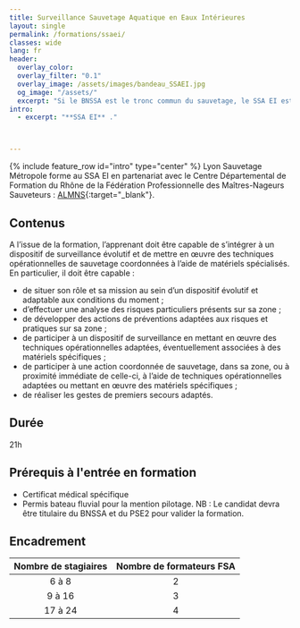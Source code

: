 ```yaml
---
title: Surveillance Sauvetage Aquatique en Eaux Intérieures
layout: single
permalink: /formations/ssaei/
classes: wide
lang: fr
header:   
  overlay_color: 
  overlay_filter: "0.1"
  overlay_image: /assets/images/bandeau_SSAEI.jpg
  og_image: "/assets/"
  excerpt: "Si le BNSSA est le tronc commun du sauvetage, le SSA EI est la spécialisation milieu naturel pour les sauvetages en eaux intérieures. Par ailleurs les conditions variées des lieux de pratiques et de leurs spécificités sécuritaires font de cette spécialité méconnue l'une des plus interessantes."
intro:
  - excerpt: "**SSA EI** ."



---
```

{% include feature_row id="intro" type="center" %}
Lyon Sauvetage Métropole forme au SSA EI en partenariat avec le Centre Départemental de Formation du Rhône de la Fédération Professionnelle des Maîtres-Nageurs Sauveteurs : [ALMNS](https://www.aleaumns.com/){:target="_blank"}.

## Contenus
A l’issue de la formation, l’apprenant doit être capable de s’intégrer à un dispositif de surveillance évolutif et de mettre en œuvre des techniques opérationnelles de sauvetage coordonnées à l’aide de matériels spécialisés. En particulier, il doit être capable :
- de situer son rôle et sa mission au sein d’un dispositif évolutif et adaptable aux conditions du moment ;
- d’effectuer une analyse des risques particuliers présents sur sa zone ;
- de développer des actions de préventions adaptées aux risques et pratiques sur sa zone ;
- de participer à un dispositif de surveillance en mettant en œuvre des techniques opérationnelles adaptées, éventuellement associées à des matériels spécifiques ;
- de participer à une action coordonnée de sauvetage, dans sa zone, ou à proximité immédiate de celle-ci, à l’aide de techniques opérationnelles adaptées ou mettant en œuvre des matériels spécifiques ;
- de réaliser les gestes de premiers secours adaptés.
## Durée
21h

## Prérequis à l'entrée en formation
- Certificat médical spécifique
- Permis bateau fluvial pour la mention pilotage.
NB : Le candidat devra être titulaire du BNSSA et du PSE2  pour valider la formation.

## Encadrement
| Nombre de stagiaires | Nombre de formateurs FSA |
|:--------:|:--------:|
| 6 à 8 | 2 |
| 9 à 16 | 3 |
| 17 à 24 | 4 |
